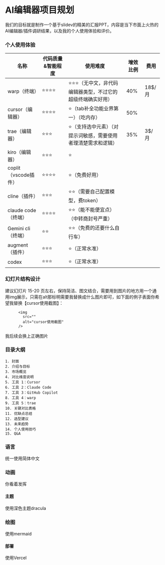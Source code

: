 # AI编辑器项目规划

我们的目标就是制作一个基于slidev的精美的汇报PPT，内容是当下市面上火热的AI编辑器/插件调研结果，以及我的个人使用体验和评价。



### 个人使用体验

| 名称                 | 代码质量&智能程度 | 使用难度                                                     | 增效比例 | 费用   |
| -------------------- | ----------------- | ------------------------------------------------------------ | -------- | ------ |
| warp（终端）         | ⭐⭐⭐⭐              | ⭐⭐⭐（无中文，非代码编辑器类型，不过它的超级终端确实好用）    | 40%      | 18$/月 |
| cursor（编辑器）     | ⭐⭐⭐⭐              | ⭐（tab补全功能业界第一）（吃内存）                           | 50%      |        |
| trae（编辑器）       | ⭐⭐⭐               | ⭐（支持选中元素）（对提示词敏感，需要使用者理清楚需求和逻辑） | 35%      | 3$/月  |
| kiro（编辑器）       | ⭐⭐⭐               | ⭐                                                            |          |        |
| coplit（vscode插件） | ⭐⭐⭐⭐              | ⭐（免费好用）                                                |          |        |
| cline（插件）        | ⭐⭐⭐               | ⭐⭐（需要自己配置模型，费token）                              |          |        |
| claude code（终端）  | ⭐⭐⭐⭐              | ⭐⭐（能不能便宜点）（中转商封号严重）                         |          |        |
| Gemini cli（终端）   | ⭐⭐                | ⭐⭐（免费的还要什么自行车）                                   |          |        |
| augment（插件）      | ⭐⭐⭐               | ⭐（正常水准）                                                |          |        |
| codex                | ⭐⭐⭐               | ⭐（正常水准）                                                |          |        |



### **幻灯片结构设计**

建议幻灯片 15-20 页左右，保持简洁、图文结合，需要用到图片的地方用一个通用img展示，只需在alt那标明需要我替换成什么图片即可，如下面的例子表面你希望我替换【cursor使用截图】：

```
      <img
        src=""
        alt="cursor使用截图"
      />
```

我后续会换上正确图片



### **目录大纲**

```
1. 封面
2. 介绍与目标
3. 市场概览
4. 对比维度说明
5. 工具 1：Cursor
6. 工具 2：Claude Code
7. 工具 3：GitHub Copilot
8. 工具 4：warp
9. 工具 5：trae
10. 关键对比表格
11. 优缺点总结
12. 选型建议
13. 未来趋势
14. 个人使用技巧
15. Q&A
```



### 语言

统一使用简体中文



### 动画

你看着发挥



#### 主题

使用深色主题dracula



### 绘图

使用mermaid



#### 部署

使用Vercel 